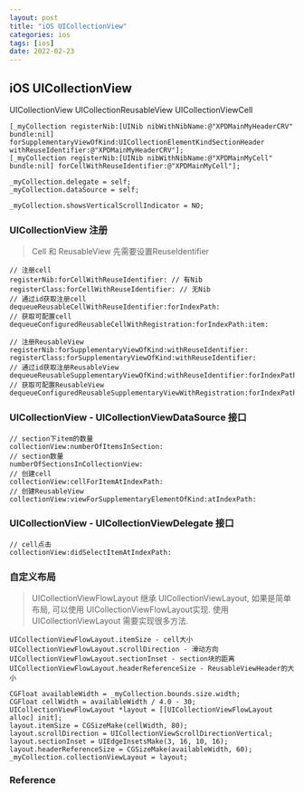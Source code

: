 ```yaml
---
layout: post
title: "iOS UICollectionView"
categories: ios
tags: [ios]
date: 2022-02-23
---
```


## iOS UICollectionView

UICollectionView
UICollectionReusableView
UICollectionViewCell

	[_myCollection registerNib:[UINib nibWithNibName:@"XPDMainMyHeaderCRV" bundle:nil] forSupplementaryViewOfKind:UICollectionElementKindSectionHeader withReuseIdentifier:@"XPDMainMyHeaderCRV"];
	[_myCollection registerNib:[UINib nibWithNibName:@"XPDMainMyCell" bundle:nil] forCellWithReuseIdentifier:@"XPDMainMyCell"];
	
	_myCollection.delegate = self;
	_myCollection.dataSource = self;
	
	_myCollection.showsVerticalScrollIndicator = NO;

### UICollectionView 注册

> Cell 和 ReusableView 先需要设置ReuseIdentifier

	// 注册cell
	registerNib:forCellWithReuseIdentifier: // 有Nib
	registerClass:forCellWithReuseIdentifier: // 无Nib
	// 通过id获取注册cell
	dequeueReusableCellWithReuseIdentifier:forIndexPath:
	// 获取可配置cell
	dequeueConfiguredReusableCellWithRegistration:forIndexPath:item:

	// 注册ReusableView
	registerNib:forSupplementaryViewOfKind:withReuseIdentifier:
	registerClass:forSupplementaryViewOfKind:withReuseIdentifier:
	// 通过id获取注册ReusableView
	dequeueReusableSupplementaryViewOfKind:withReuseIdentifier:forIndexPath:
	// 获取可配置ReusableView
	dequeueConfiguredReusableSupplementaryViewWithRegistration:forIndexPath:

### UICollectionView - UICollectionViewDataSource 接口

	// section下item的数量
	collectionView:numberOfItemsInSection:
	// section数量
	numberOfSectionsInCollectionView:
	// 创建cell
	collectionView:cellForItemAtIndexPath:
	// 创建ReusableView
	collectionView:viewForSupplementaryElementOfKind:atIndexPath:

### UICollectionView - UICollectionViewDelegate 接口

	// cell点击
	collectionView:didSelectItemAtIndexPath:


### 自定义布局

> UICollectionViewFlowLayout 继承 UICollectionViewLayout, 如果是简单布局, 可以使用
> UICollectionViewFlowLayout实现. 使用UICollectionViewLayout 需要实现很多方法.

	UICollectionViewFlowLayout.itemSize - cell大小
	UICollectionViewFlowLayout.scrollDirection - 滑动方向
	UICollectionViewFlowLayout.sectionInset - section块的距离
	UICollectionViewFlowLayout.headerReferenceSize - ReusableViewHeader的大小

	CGFloat availableWidth = _myCollection.bounds.size.width;
	CGFloat cellWidth = availableWidth / 4.0 - 30;
	UICollectionViewFlowLayout *layout = [[UICollectionViewFlowLayout alloc] init];
	layout.itemSize = CGSizeMake(cellWidth, 80);
	layout.scrollDirection = UICollectionViewScrollDirectionVertical;
	layout.sectionInset = UIEdgeInsetsMake(3, 16, 10, 16);
	layout.headerReferenceSize = CGSizeMake(availableWidth, 60);
	_myCollection.collectionViewLayout = layout;

### Reference

